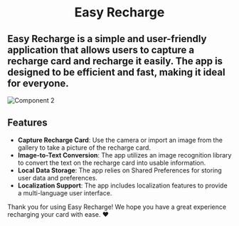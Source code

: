 
<div align="center">
  <h1>Easy Recharge</h1>
</div>

## Easy Recharge is a simple and user-friendly application that allows users to capture a recharge card and recharge it easily. The app is designed to be efficient and fast, making it ideal for everyone.

![Component 2](https://github.com/user-attachments/assets/b96f8ec9-a56d-4800-a940-0aecb861caf5)


## Features

- **Capture Recharge Card**: Use the camera or import an image from the gallery to take a picture of the recharge card.
- **Image-to-Text Conversion**: The app utilizes an image recognition library to convert the text on the recharge card into usable information.
- **Local Data Storage**: The app relies on Shared Preferences for storing user data and preferences.
- **Localization Support**: The app includes localization features to provide a multi-language user interface.

Thank you for using Easy Recharge! We hope you have a great experience recharging your card with ease. ♥
